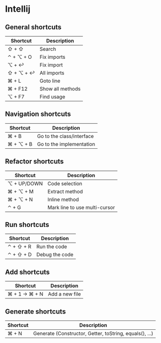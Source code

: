 # Intellij

## General shortcuts

| Shortcut  | Description      |
|-----------|------------------|
| ⇧ + ⇧     | Search           |
| ⌃ + ⌥ + O | Fix imports      |
| ⌥ + ↩     | Fix import       |
| ⇧ + ⌥ + ↩ | All imports      |
| ⌘ + L     | Goto line        |
| ⌘ + F12   | Show all methods |
| ⌥ + F7    | Find usage       |


## Navigation shortcuts

| Shortcut  | Description               |
|-----------|---------------------------|
| ⌘ + B     | Go to the class/interface |
| ⌘ + ⌥ + B | Go to the implementation  |

## Refactor shortcuts

| Shortcut    | Description                   |
|-------------|-------------------------------|
| ⌥ + UP/DOWN | Code selection                |
| ⌘ + ⌥ + M   | Extract method                |
| ⌘ + ⌥ + N   | Inline method                 |
| ⌃ + G       | Mark line to use multi-cursor |

## Run shortcuts

| Shortcut  | Description    |
|-----------|----------------|
| ⌃ + ⇧ + R | Run the code   |
| ⌃ + ⇧ + D | Debug the code |

## Add shortcuts

| Shortcut      | Description     |
|---------------|-----------------|
| ⌘ + 1 → ⌘ + N | Add a new file  |

## Generate shortcuts

| Shortcut | Description                                             |
|----------|---------------------------------------------------------|
| ⌘ + N    | Generate (Constructor, Getter, toString, equals(), ...) |